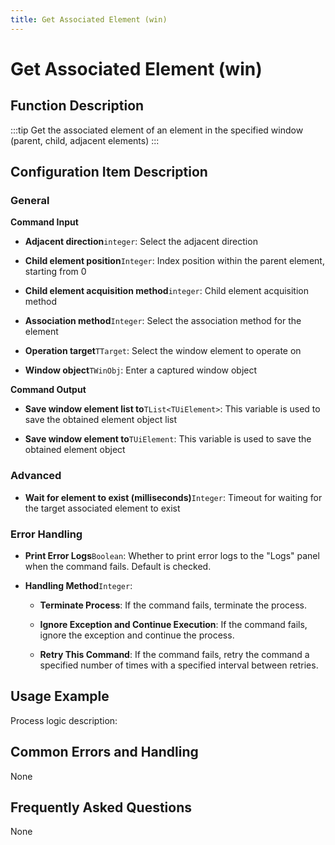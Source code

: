 ```yaml
---
title: Get Associated Element (win)
---
```


# Get Associated Element (win)

## Function Description

:::tip 
Get the associated element of an element in the specified window (parent, child, adjacent elements)
:::

## Configuration Item Description

### General

**Command Input**

- **Adjacent direction**`integer`: Select the adjacent direction

- **Child element position**`Integer`: Index position within the parent element, starting from 0

- **Child element acquisition method**`integer`: Child element acquisition method

- **Association method**`Integer`: Select the association method for the element

- **Operation target**`TTarget`: Select the window element to operate on

- **Window object**`TWinObj`: Enter a captured window object


**Command Output**

- **Save window element list to**`TList<TUiElement>`: This variable is used to save the obtained element object list

- **Save window element to**`TUiElement`: This variable is used to save the obtained element object

### Advanced

- **Wait for element to exist (milliseconds)**`Integer`: Timeout for waiting for the target associated element to exist


### Error Handling

- **Print Error Logs**`Boolean`: Whether to print error logs to the "Logs" panel when the command fails. Default is checked. 

- **Handling Method**`Integer`:

    - **Terminate Process**: If the command fails, terminate the process.

    - **Ignore Exception and Continue Execution**: If the command fails, ignore the exception and continue the process.

    - **Retry This Command**: If the command fails, retry the command a specified number of times with a specified interval between retries.

## Usage Example

Process logic description:

## Common Errors and Handling

None

## Frequently Asked Questions

None

